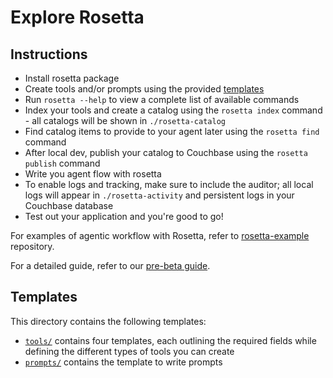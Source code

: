 # Explore Rosetta

## Instructions
- Install rosetta package
- Create tools and/or prompts using the provided [templates](#templates)
- Run `rosetta --help` to view a complete list of available commands
- Index your tools and create a catalog using the `rosetta index` command - all catalogs will be shown in `./rosetta-catalog`
- Find catalog items to provide to your agent later using the `rosetta find` command
- After local dev, publish your catalog to Couchbase using the `rosetta publish` command
- Write you agent flow with rosetta
- To enable logs and tracking, make sure to include the auditor; all local logs will appear in `./rosetta-activity` and persistent logs in your Couchbase database
- Test out your application and you're good to go!

For examples of agentic workflow with Rosetta, refer to [rosetta-example](https://github.com/couchbaselabs/rosetta-example) repository.

For a detailed guide, refer to our [pre-beta guide](https://docs.google.com/document/d/1fLjKk31_izPE87AIMQexIwkTqmnHSvdqFvAJ9Xe2N68/edit?usp=sharing).

## Templates

This directory contains the following templates:
- [`tools/`](templates/tools) contains four templates, each outlining the required fields while defining the different types of tools you can create
- [`prompts/`](templates/prompts) contains the template to write prompts
